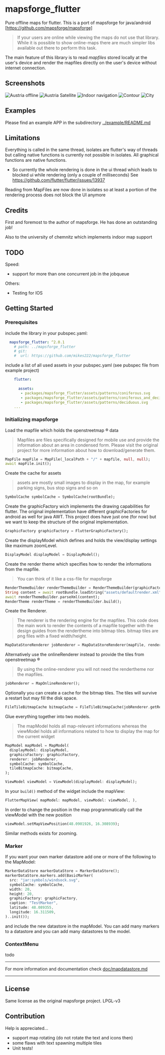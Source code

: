 # mapsforge_flutter


Pure offline maps for flutter. This is a port of mapsforge for java/android [https://github.com/mapsforge/mapsforge]

> If your users are online while viewing the maps do not use that library. While it is possible to show online-maps there
are much simpler libs available out there to perform this task. 

The main feature of this library is to read *mapfiles* stored locally at the user's device and render the
mapfiles directly on the user's device without internet connection. 

## Screenshots

![Austria offline](doc/Screenshot_2021-11-30-13-30-30-638.jpeg)
![Austria Satellite](doc/Screenshot_2021-11-30-13-30-50-948.jpeg)
![Indoor navigation](doc/Screenshot_2021-11-30-13-31-25-355.jpeg)
![Contour](doc/Screenshot_2021-11-30-13-34-11-891.jpeg)
![City](doc/Screenshot_2021-11-30-13-36-05-612.jpeg)

## Examples

Please find an example APP in the subdirectory [../example/README.md](../example/README.md)

## Limitations

Everything is called in the same thread, isolates are flutter's way of threads but calling native functions is currently not possible in isolates.
All graphical functions are native functions. 
 - So currently the whole rendering is done in the ui thread which leads to blocked ui while rendering (only a couple of milliseconds) 
 See https://github.com/flutter/flutter/issues/13937

Reading from MapFiles are now done in isolates so at least a portion of the rendering process does not block the UI anymore

## Credits

First and foremost to the author of mapsforge. He has done an outstanding job!

Also to the university of chemnitz which implements indoor map support

## TODO

Speed:
 - support for more than one concurrent job in the jobqueue

Others:
 - Testing for IOS

## Getting Started

### Prerequisites

include the library in your pubspec.yaml:

```yaml
  mapsforge_flutter: ^2.0.1
    # path: ../mapsforge_flutter
    # git:
    #  url: https://github.com/mikes222/mapsforge_flutter
```

include a list of all used assets in your pubspec.yaml (see  pubspec file from example project)

```yaml
    flutter:
    
      assets:
       - packages/mapsforge_flutter/assets/patterns/coniferous.svg
       - packages/mapsforge_flutter/assets/patterns/coniferous_and_deciduous.svg
       - packages/mapsforge_flutter/assets/patterns/deciduous.svg
    ...
```

### Initializing mapsforge

Load the mapfile which holds the openstreetmap &reg; data

> Mapfiles are files specifically designed for mobile use and provide the
information about an area in condensed form. Please visit the original project for more information about how to download/generate them. 


```dart
MapFile mapFile = MapFile(_localPath + "/" + mapfile, null, null);
await mapFile.init();
```

Create the cache for assets 

> assets are mostly small images to display in the map, for example parking signs, bus stop signs and so on


```dart
SymbolCache symbolCache = SymbolCache(rootBundle);
```

Create the graphicFactory wich implements the drawing capabilities for flutter. The original implementation have different graphicFactories for android as well for java AWT. This project does have just one (for now) but we want to keep the structure of the original implementation. 


```dart
GraphicFactory graphicFactory = FlutterGraphicFactory();
```

Create the displayModel which defines and holds the view/display settings like maximum zoomLevel.


```dart
DisplayModel displayModel = DisplayModel();
```

Create the render theme which specifies how to render the informations from the mapfile. 

> You can think of it like a css-file for mapsforge


```dart
RenderThemeBuilder renderThemeBuilder = RenderThemeBuilder(graphicFactory, displayModel);
String content = await rootBundle.loadString("assets/defaultrender.xml");
await renderThemeBuilder.parseXml(content);
RenderTheme renderTheme = renderThemeBuilder.build();
```

Create the Renderer.

> The renderer is the rendering engine for the mapfiles. This code does the main work to render the contents of a
mapfile together with the design guides from the rendertheme into bitmap tiles. bitmap tiles are png files with a fixed width/height.


```dart
MapDataStoreRenderer jobRenderer = MapDataStoreRenderer(mapFile, renderTheme, graphicFactory, true);
```

Alternatively use the onlineRenderer instead to provide the tiles from openstreetmap &reg;

> By using the online-renderer you will not need the rendertheme nor the mapfiles. 


```dart
jobRenderer = MapOnlineRenderer();
```

Optionally you can create a cache for the bitmap tiles. The tiles will survive a restart but may fill the disk space.


```dart
FileTileBitmapCache bitmapCache = FileTileBitmapCache(jobRenderer.getRenderKey());
```

Glue everything together into two models. 

> The mapModel holds all map-relevant informations whereas the viewModel holds all 
informations related to how to display the map for the current widget


```dart
MapModel mapModel = MapModel(
  displayModel: displayModel,
  graphicsFactory: graphicFactory,
  renderer: jobRenderer,
  symbolCache: symbolCache,
  tileBitmapCache: bitmapCache,  
);

ViewModel viewModel = ViewModel(displayModel: displayModel);
```

In your ``build()`` method of the widget include the mapView:


```dart
FlutterMapView( mapModel: mapModel, viewModel: viewModel, ),
```

In order to change the position in the map programmatically call the viewModel with the new position


```dart
viewModel.setMapViewPosition(48.0901926, 16.308939);
```

Similar methods exists for zooming. 

### Marker

If you want your own marker datastore add one or more of the following to the MapModel:


```dart
MarkerDataStore markerDataStore = MarkerDataStore();
markerDataStore.markers.add(BasicMarker(
  src: "jar:symbols/windsock.svg",
  symbolCache: symbolCache,
  width: 20,
  height: 20,
  graphicFactory: graphicFactory,
  caption: "TestMarker",
  latitude: 48.089355,
  longitude: 16.311509,
)..init());
```

and include the new datastore in the mapModel. You can add many markers to a datastore and you can add many datastores to the model. 

### ContextMenu

todo

----

For more information and documentation check [doc/mapdatastore.md](doc/mapdatastore.md)

----

## License

Same license as the original mapsforge project. LPGL-v3

## Contribution

Help is appreciated...

- support map rotating (do not rotate the text and icons then)
- some flaws with text spawning multiple tiles
- Unit tests!
